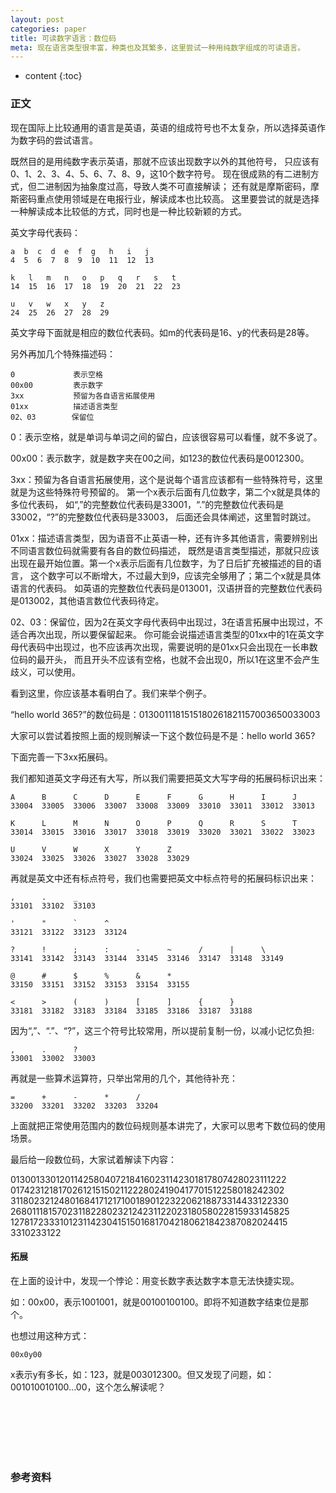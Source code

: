 ```yaml
---
layout: post
categories: paper
title: 可读数字语言：数位码
meta: 现在语言类型很丰富，种类也及其繁多，这里尝试一种用纯数字组成的可读语言。
---
```

* content
{:toc}

### 正文

现在国际上比较通用的语言是英语，英语的组成符号也不太复杂，所以选择英语作为数字码的尝试语言。

既然目的是用纯数字表示英语，那就不应该出现数字以外的其他符号，
只应该有0、1、2、3、4、5、6、7、8、9，这10个数字符号。
现在很成熟的有二进制方式，但二进制因为抽象度过高，导致人类不可直接解读；
还有就是摩斯密码，摩斯密码重点使用领域是在电报行业，解读成本也比较高。
这里要尝试的就是选择一种解读成本比较低的方式，同时也是一种比较新颖的方式。

英文字母代表码：
```
a  b  c  d  e  f  g   h   i   j 
4  5  6  7  8  9  10  11  12  13  

k   l   m   n   o   p   q   r   s   t
14  15  16  17  18  19  20  21  22  23

u   v   w   x   y   z
24  25  26  27  28  29
```

英文字母下面就是相应的数位代表码。如m的代表码是16、y的代表码是28等。

另外再加几个特殊描述码：
```
0             表示空格
00x00         表示数字
3xx           预留为各自语言拓展使用
01xx          描述语言类型
02、03        保留位
```

0：表示空格，就是单词与单词之间的留白，应该很容易可以看懂，就不多说了。

00x00：表示数字，就是数字夹在00之间，如123的数位代表码是0012300。

3xx：预留为各自语言拓展使用，这个是说每个语言应该都有一些特殊符号，这里就是为这些特殊符号预留的。
第一个x表示后面有几位数字，第二个x就是具体的多位代表码，
如“,”的完整数位代表码是33001，“.”的完整数位代表码是33002，“?”的完整数位代表码是33003，
后面还会具体阐述，这里暂时跳过。

01xx：描述语言类型，因为语音不止英语一种，还有许多其他语言，需要辨别出不同语言数位码就需要有各自的数位码描述，
既然是语言类型描述，那就只应该出现在最开始位置。第一个x表示后面有几位数字，为了日后扩充被描述的目的语言，
这个数字可以不断增大，不过最大到9，应该完全够用了；第二个x就是具体语言的代表码。
如英语的完整数位代表码是013001，汉语拼音的完整数位代表码是013002，其他语言数位代表码待定。

02、03：保留位，因为2在英文字母代表码中出现过，3在语言拓展中出现过，不适合再次出现，所以要保留起来。
你可能会说描述语言类型的01xx中的1在英文字母代表码中出现过，也不应该再次出现，需要说明的是01xx只会出现在一长串数位码的最开头，
而且开头不应该有空格，也就不会出现0，所以1在这里不会产生歧义，可以使用。

看到这里，你应该基本看明白了。我们来举个例子。

“hello world 365?”的数位码是：0130011181515180261821157003650033003

大家可以尝试着按照上面的规则解读一下这个数位码是不是：hello world 365?

下面完善一下3xx拓展码。

我们都知道英文字母还有大写，所以我们需要把英文大写字母的拓展码标识出来：
```
A      B      C      D      E      F      G      H      I      J 
33004  33005  33006  33007  33008  33009  33010  33011  33012  33013  

K      L      M      N      O      P      Q      R      S      T
33014  33015  33016  33017  33018  33019  33020  33021  33022  33023

U      V      W      X      Y      Z
33024  33025  33026  33027  33028  33029
```

再就是英文中还有标点符号，我们也需要把英文中标点符号的拓展码标识出来：
```
,      .      _                        
33101  33102  33103  

'      "      `      ^
33121  33122  33123  33124

?      !      ;      :      -      ~      /      |      \             
33141  33142  33143  33144  33145  33146  33147  33148  33149  

@      #      $      %      &      *
33150  33151  33152  33153  33154  33155

<      >      (      )      [      ]      {      }
33181  33182  33183  33184  33185  33186  33187  33188  
```

因为“,”、“.”、“?”，这三个符号比较常用，所以提前复制一份，以减小记忆负担:
```
,      .      ?                        
33001  33002  33003 
```

再就是一些算术运算符，只举出常用的几个，其他待补充：
```
=      +      -      *      /      
33200  33201  33202  33203  33204
```

上面就把正常使用范围内的数位码规则基本讲完了，大家可以思考下数位码的使用场景。

最后给一段数位码，大家试着解读下内容：

01300133012011425804072184160231142301817807428023111222
01742312181702612151502112228024190417701512258018242302
31180232124801684171217100189012232206218873314433122330
26801118157023118228023212423112202318058022815933145825
12781723331012311423041515016817042180621842387082024415
3310233122

#### 拓展

在上面的设计中，发现一个悖论：用变长数字表达数字本意无法快捷实现。

如：00x00，表示1001001，就是00100100100。即将不知道数字结束位是那个。

也想过用这种方式：
```
00x0y00
```

x表示y有多长，如：123，就是003012300。但又发现了问题，如：001010010100...00，这个怎么解读呢？

<br/><br/><br/><br/><br/>
### 参考资料


